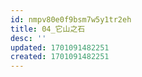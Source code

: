 ```yaml
---
id: nmpv80e0f9bsm7w5y1tr2eh
title: 04_它山之石
desc: ''
updated: 1701091482251
created: 1701091482251
---
```

